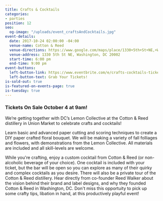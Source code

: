```yaml
---
title: Crafts & Cocktails
categories:
- parties
position: 12
seo:
  og-image: "/uploads/event_craftsAndCocktails.jpg"
event-details:
  date: 2017-10-24 02:00:00 -04:00
  venue-name: Cotton & Reed
  venue-directions: https://www.google.com/maps/place/1330+5th+St+NE,+Washington,+DC+20002/@38.9095669,-77.0000426,17z/data=!3m1!4b1!4m5!3m4!1s0x89b7b8108a2d64e5:0xa00970628abbb410!8m2!3d38.9095669!4d-76.9978539
  venue-address: 1330 5th St NE, Washington, DC 20002
  start-time: 6:00 pm
  end-time: 9:00 pm
event-buttons:
  left-button-link: https://www.eventbrite.com/e/crafts-cocktails-tickets-38418323239
  left-button-text: Grab Your Tickets!
is-sold-out: true
is-featured-on-events-page: true
is-tuesday: true
---
```


### Tickets On Sale October 4 at 9am!

We’re getting together with DC’s Lemon Collective at the Cotton & Reed distillery in Union Market to celebrate crafts and cocktails!

Learn basic and advanced paper cutting and scoring techniques to create a DIY paper crafted floral bouquet. We will be making a variety of fall folliages and flowers, with demonstrations from the Lemon Collective. All materials are included and all skill-levels are welcome.

While you're crafting, enjoy a custom cocktail from Cotton & Reed (or non-alcoholic beverage of your choice). One cocktail is included with your ticket, but the bar will be open so you can explore as many of their quirky and complex cocktails as you desire. There will also be a private tour of the Cotton & Reed distillery. Hear directly from co-founder Reed Walker about the vision behind their brand and label designs, and why they founded Cotton & Reed in Washington, DC.
Don't miss this opportuity to pick up some crafty tips, libation in hand, at this productively playful event!